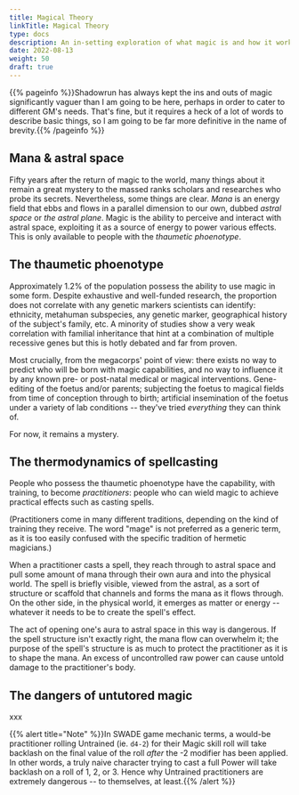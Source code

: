 ```yaml
---
title: Magical Theory
linkTitle: Magical Theory
type: docs
description: An in-setting exploration of what magic is and how it works
date: 2022-08-13
weight: 50
draft: true
---
```


{{% pageinfo %}}Shadowrun has always kept the ins and outs of magic significantly vaguer than I am going to be here, perhaps in order to cater to different GM's needs. That's fine, but it requires a heck of a lot of words to describe basic things, so I am going to be far more definitive in the name of brevity.{{% /pageinfo %}}

## Mana & astral space

Fifty years after the return of magic to the world, many things about it remain a great mystery to the massed ranks scholars and researches who probe its secrets. Nevertheless, some things are clear. _Mana_ is an energy field that ebbs and flows in a parallel dimension to our own, dubbed _astral space_ or _the astral plane_. Magic is the ability to perceive and interact with astral space, exploiting it as a source of energy to power various effects. This is only available to people with the _thaumetic phoenotype_.

## The thaumetic phoenotype

Approximately 1.2% of the population possess the ability to use magic in some form. Despite exhaustive and well-funded research, the proportion does not correlate with any genetic markers scientists can identify: ethnicity, metahuman subspecies, any genetic marker, geographical history of the subject's family, etc. A minority of studies show a very weak correlation with familial inheritance that hint at a combination of multiple recessive genes but this is hotly debated and far from proven. 

Most crucially, from the megacorps' point of view: there exists no way to predict who will be born with magic capabilities, and no way to influence it by any known pre- or post-natal medical or magical interventions. Gene-editing of the foetus and/or parents; subjecting the foetus to magical fields from time of conception through to birth; artificial insemination of the foetus under a variety of lab conditions -- they've tried *everything* they can think of.

For now, it remains a mystery.

## The thermodynamics of spellcasting

People who possess the thaumetic phoenotype have the capability, with training, to become _practitioners_: people who can wield magic to achieve practical effects such as casting spells.

(Practitioners come in many different traditions, depending on the kind of training they receive. The word "mage" is not preferred as a generic term, as it is too easily confused with the specific tradition of hermetic magicians.)

When a practitioner casts a spell, they reach through to astral space and pull some amount of mana through their own aura and into the physical world. The spell is briefly visible, viewed from the astral, as a sort of structure or scaffold that channels and forms the mana as it flows through. On the other side, in the physical world, it emerges as matter or energy -- whatever it needs to be to create the spell's effect.

The act of opening one's aura to astral space in this way is dangerous. If the spell structure isn't exactly right, the mana flow can overwhelm it; the purpose of the spell's structure is as much to protect the practitioner as it is to shape the mana. An excess of uncontrolled raw power can cause untold damage to the practitioner's body.

## The dangers of untutored magic

xxx



{{% alert title="Note" %}}In SWADE game mechanic terms, a would-be practitioner rolling Untrained (ie. `d4-2`) for their Magic skill roll will take backlash on the final value of the roll *after* the -2 modifier has been applied. In other words, a truly naive character trying to cast a full Power will take backlash on a roll of 1, 2, or 3. Hence why Untrained practitioners are extremely dangerous -- to themselves, at least.{{% /alert %}} 


